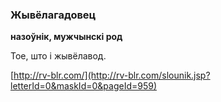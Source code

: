 ### Жывёлагадовец
**назоўнік, мужчынскі род**

Тое, што і жывёлавод.

<a rel="author">[http://rv-blr.com/](http://rv-blr.com/slounik.jsp?letterId=0&maskId=0&pageId=959)</a>
